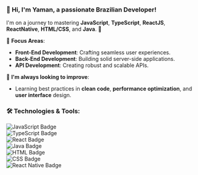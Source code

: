 ### 👋 Hi, I'm **Yaman**, a passionate Brazilian Developer!

I'm on a journey to mastering **JavaScript**, **TypeScript**, **ReactJS**, **ReactNative**, **HTML/CSS**, and **Java**. 🚀

🔹 **Focus Areas**:  
- **Front-End Development**: Crafting seamless user experiences.  
- **Back-End Development**: Building solid server-side applications.  
- **API Development**: Creating robust and scalable APIs.

🔹 **I'm always looking to improve**:  
- Learning best practices in **clean code**, **performance optimization**, and **user interface** design.


### 🛠️ Technologies & Tools:
![JavaScript Badge](https://img.shields.io/badge/JavaScript-F7DF1E?style=for-the-badge&logo=javascript&logoColor=white)  
![TypeScript Badge](https://img.shields.io/badge/TypeScript-3178C6?style=for-the-badge&logo=typescript&logoColor=white)  
![React Badge](https://img.shields.io/badge/React-61DAFB?style=for-the-badge&logo=react&logoColor=black)  
![Java Badge](https://img.shields.io/badge/Java-007396?style=for-the-badge&logo=java&logoColor=white)  
![HTML Badge](https://img.shields.io/badge/HTML5-E34F26?style=for-the-badge&logo=html5&logoColor=white)  
![CSS Badge](https://img.shields.io/badge/CSS3-1572B6?style=for-the-badge&logo=css3&logoColor=white)  
![React Native Badge](https://img.shields.io/badge/React%20Native-20232A?style=for-the-badge&logo=react&logoColor=61DAFB)

